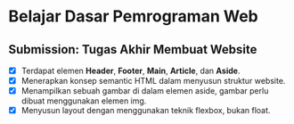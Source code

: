 # Belajar Dasar Pemrograman Web

## Submission: Tugas Akhir Membuat Website

- [x] Terdapat elemen **Header**, **Footer**, **Main**, **Article**, dan **Aside**.
- [x] Menerapkan konsep semantic HTML dalam menyusun struktur website.
- [x] Menampilkan sebuah gambar di dalam elemen aside, gambar perlu dibuat menggunakan elemen img.
- [x] Menyusun layout dengan menggunakan teknik flexbox, bukan float.
